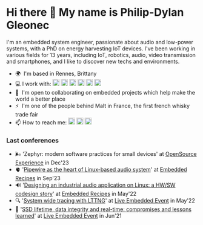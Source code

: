 # Hi there 👋 My name is Philip-Dylan Gleonec

I'm an embedded system engineer, passionate about audio and low-power systems, with a PhD on energy harvesting IoT devices. I've been working in various fields for 13 years, including IoT, robotics, audio, video transmission and smartphones, and I like to discover new techs and environments.

* 🌍  I'm based in Rennes, Brittany
* 💻  I work with: <a href="https://docs.microsoft.com/en-us/cpp/?view=msvc-170" target="_blank" rel="noreferrer"><img src="https://raw.githubusercontent.com/danielcranney/readme-generator/main/public/icons/skills/c-colored.svg" width="18" height="18" alt="C" /></a>
    <a href="https://www.python.org/" target="_blank" rel="noreferrer"><img src="https://raw.githubusercontent.com/danielcranney/readme-generator/main/public/icons/skills/python-colored.svg" width="18" height="18" alt="Python" /></a>
    <a href="https://git-scm.com/" target="_blank" rel="noreferrer"><img src="https://raw.githubusercontent.com/danielcranney/readme-generator/main/public/icons/skills/git-colored.svg" width="18" height="18" alt="Git" /></a>
    <a href="https://www.gnu.org/software/bash/" target="_blank" rel="noreferrer"><img src="https://raw.githubusercontent.com/danielcranney/readme-generator/main/public/icons/skills/gnubash.svg" width="18" height="18" alt="GNU Bash" /></a>
    <a href="https://www.linux.org" target="_blank" rel="noreferrer"><img src="https://raw.githubusercontent.com/danielcranney/readme-generator/main/public/icons/skills/linux-colored.svg" width="18" height="18" alt="Linux" /></a>
    <a href="https://www.docker.com/" target="_blank" rel="noreferrer"><img src="https://raw.githubusercontent.com/danielcranney/readme-generator/main/public/icons/skills/docker-colored.svg" width="18" height="18" alt="Docker" /></a>
* 🤝  I'm open to collaborating on embedded projects which help make the world a better place
* ⚡  I'm one of the people behind Malt in France, the first french whisky trade fair
* 📫 How to reach me: <a href="https://www.github.com/p-d-g" target="_blank" rel="noreferrer"><img src="https://raw.githubusercontent.com/danielcranney/readme-generator/main/public/icons/socials/github.svg" width="18" height="18" /></a>
    <a href="https://www.gitlab.com/pdg" target="_blank" rel="noreferrer"><img src="https://raw.githubusercontent.com/tonka3000/tonka3000/master/assets/gitlab.svg" width="18" height="18" /></a>
    <a href="https://www.linkedin.com/in/pdg" target="_blank" rel="noreferrer"><img src="https://raw.githubusercontent.com/danielcranney/readme-generator/main/public/icons/socials/linkedin.svg" width="18" height="18" /></a>

### Last conferences

* 🌬  'Zephyr: modern software practices for small devices' at [OpenSource Experience](https://www.opensource-experience.com/en/) in Dec'23
* 🫀  '[Pipewire as the heart of Linux-based audio system](https://youtu.be/JFhUtphvDXg)' at [Embedded Recipes](https://embedded-recipes.org/2023/) in Sep'23
* 🔊  '[Designing an industrial audio application on Linux: a HW/SW codesign story](https://youtu.be/ig7MxYi3Bmw)' at [Embedded Recipes](https://embedded-recipes.org/2022/) in May'22
* 🔍  '[System wide tracing with LTTNG](https://youtu.be/n2CE5nQvD5w)' at [Live Embedded Event](https://www.linkedin.com/company/live-embedded-event/) in May'22
* 💾  '[SSD lifetime, data integrity and real-time: compromises and lessons learned](https://youtu.be/l3ZjzoGlX10)' at [Live Embedded Event](https://www.linkedin.com/company/live-embedded-event/) in Jun'21

<!--
**P-D-G/P-D-G** is a ✨ _special_ ✨ repository because its `README.md` (this file) appears on your GitHub profile.

Here are some ideas to get you started:

- 🔭 I’m currently working on ...
- 🌱 I’m currently learning ...
- 👯 I’m looking to collaborate on ...
- 🤔 I’m looking for help with ...
- 💬 Ask me about ...
- 📫 How to reach me: ...
- 😄 Pronouns: ...
- ⚡ Fun fact: ...
-->
